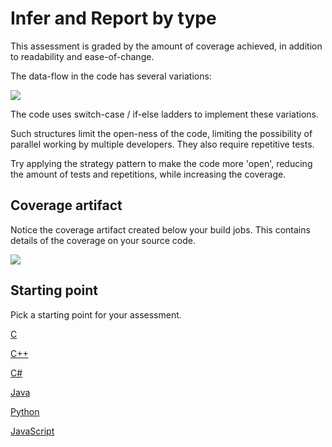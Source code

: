 # Infer and Report by type

This assessment is graded by the amount of coverage achieved, in addition to readability and ease-of-change.

The data-flow in the code has several variations:

[![](https://mermaid.ink/img/eyJjb2RlIjoiZ3JhcGggTFJcbiAgICBBKElucHV0IHZhbHVlKSAtLT4gQihMb29rdXAgY29vbGluZy50eXBlKVxuICAgIEIgLS0-IEMoUEFTU0lWRSlcbiAgICBCIC0tPiBEKEhJX0FDVElWRSlcbiAgICBCIC0tPiBFKE1FRF9BQ1RJVkUpXG4gICAgQyAtLT4gRihjbGFzc2lmeSBicmVhY2gtY2hlY2spXG4gICAgRCAtLT4gRlxuICAgIEUgLS0-IEZcbiAgICBGIC0tPiBHKGluZmVyIGJyZWFjaClcbiAgICBHIC0tPiBIKHRvIGNvbnRyb2xsZXIpXG4gICAgRyAtLT4gSSh0byBlbWFpbClcbiAgICBJIC0tPiB8aGlnaHxKKEhpZ2ggbWVzc2FnZSlcbiAgICBJIC0tPiB8bG93fEsoTG93IG1lc3NhZ2UpIiwibWVybWFpZCI6eyJ0aGVtZSI6ImRlZmF1bHQifSwidXBkYXRlRWRpdG9yIjpmYWxzZX0)](https://mermaid-js.github.io/mermaid-live-editor/#/edit/eyJjb2RlIjoiZ3JhcGggTFJcbiAgICBBKElucHV0IHZhbHVlKSAtLT4gQihMb29rdXAgY29vbGluZy50eXBlKVxuICAgIEIgLS0-IEMoUEFTU0lWRSlcbiAgICBCIC0tPiBEKEhJX0FDVElWRSlcbiAgICBCIC0tPiBFKE1FRF9BQ1RJVkUpXG4gICAgQyAtLT4gRihjbGFzc2lmeSBicmVhY2gtY2hlY2spXG4gICAgRCAtLT4gRlxuICAgIEUgLS0-IEZcbiAgICBGIC0tPiBHKGluZmVyIGJyZWFjaClcbiAgICBHIC0tPiBIKHRvIGNvbnRyb2xsZXIpXG4gICAgRyAtLT4gSSh0byBlbWFpbClcbiAgICBJIC0tPiB8aGlnaHxKKEhpZ2ggbWVzc2FnZSlcbiAgICBJIC0tPiB8bG93fEsoTG93IG1lc3NhZ2UpIiwibWVybWFpZCI6eyJ0aGVtZSI6ImRlZmF1bHQifSwidXBkYXRlRWRpdG9yIjpmYWxzZX0)

The code uses switch-case / if-else ladders to implement these variations.

Such structures limit the open-ness of the code,
limiting the possibility of parallel working by multiple developers.
They also require repetitive tests.

Try applying the strategy pattern to make the code more 'open', reducing the amount of tests and repetitions, while increasing the coverage.

## Coverage artifact

Notice the coverage artifact created below your build jobs. This contains details of the coverage on your source code.

![](images/coverage-artifact.png)

## Starting point

Pick a starting point for your assessment.

[C](https://classroom.github.com/a/Z3D428Do)

[C++](https://classroom.github.com/a/X7Dn-nMM)

[C#](https://classroom.github.com/a/toIa2nAd)

[Java](https://classroom.github.com/a/5tlLKCrv)

[Python](https://classroom.github.com/a/qg9ntqvx)

[JavaScript](https://classroom.github.com/a/nWSahYeP)
